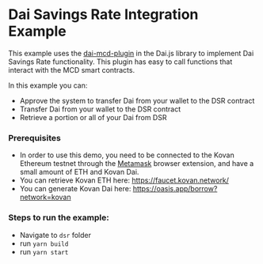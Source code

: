 # Dai Savings Rate Integration Example

This example uses the [dai-mcd-plugin](https://github.com/makerdao/dai.js/tree/dev/lib/dai-plugin-mcd) in the Dai.js library to implement Dai Savings Rate functionality. This plugin has easy to call functions that interact with the MCD smart contracts.     


In this example you can: 
- Approve the system to transfer Dai from your wallet to the DSR contract
- Transfer Dai from your wallet to the DSR contract
- Retrieve a portion or all of your Dai from DSR  

### Prerequisites
 - In order to use this demo, you need to be connected to the Kovan Ethereum testnet through the [Metamask](https://metamask.io) browser extension, and have a small amount of ETH and Kovan Dai.
 - You can retrieve Kovan ETH here: https://faucet.kovan.network/
 - You can generate Kovan Dai here: https://oasis.app/borrow?network=kovan

### Steps to run the example:
 - Navigate to `dsr` folder 
 - run `yarn build`
 - run `yarn start`